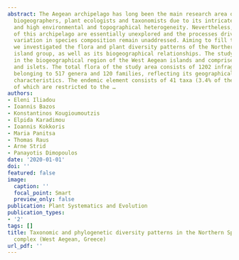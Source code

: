 ```yaml
---
abstract: The Aegean archipelago has long been the main research area of numerous
  biogeographers, plant ecologists and taxonomists due to its intricate palaeogeography
  and high environmental and topographical heterogeneity. Nevertheless, some parts
  of this archipelago are essentially unexplored and the processes driving spatial
  variation in species composition remain unaddressed. Aiming to fill these gaps,
  we investigated the flora and plant diversity patterns of the Northern Sporades
  island group, as well as its biogeographical relationships. The study area lies
  in the biogeographical region of the West Aegean islands and comprises 23 islands
  and islets. The total flora of the study area consists of 1202 infrageneric taxa,
  belonging to 517 genera and 120 families, reflecting its geographical and bioclimatic
  characteristics. The endemic element consists of 41 taxa (3.4% of the flora), eight
  of which are restricted to the …
authors:
- Eleni Iliadou
- Ioannis Bazos
- Konstantinos Kougioumoutzis
- Elpida Karadimou
- Ioannis Kokkoris
- Maria Panitsa
- Thomas Raus
- Arne Strid
- Panayotis Dimopoulos
date: '2020-01-01'
doi: ''
featured: false
image:
  caption: ''
  focal_point: Smart
  preview_only: false
publication: Plant Systematics and Evolution
publication_types:
- '2'
tags: []
title: Taxonomic and phylogenetic diversity patterns in the Northern Sporades islets
  complex (West Aegean, Greece)
url_pdf: ''
---
```


